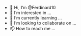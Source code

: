 - 👋 Hi, I’m @Ferdinard10
- 👀 I’m interested in ...
- 🌱 I’m currently learning ...
- 💞️ I’m looking to collaborate on ...
- 📫 How to reach me ...

<!---
Ferdinard10/Ferdinard10 is a ✨ special ✨ repository because its `README.md` (this file) appears on your GitHub profile.
You can click the Preview linkú to take a look at your changes.
--->
